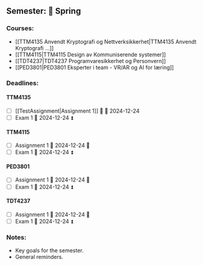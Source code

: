 ## Semester: 🌸 Spring

### Courses:

- [[TTM4135 Anvendt Kryptografi og Nettverksikkerhet|TTM4135 Anvendt Kryptografi ...]]
- [[TTM4115|TTM4115 Design av Kommuniserende systemer]]
- [[TDT4237|TDT4237 Programvaresikkerhet og Personvern]]
- [[PED3801|PED3801 Eksperter i team - VR/AR og AI for læring]]


### Deadlines:
#### TTM4135
- [ ] [[TestAssignment|Assignment 1]] 🔼 📅 2024-12-24
- [ ] Exam 1 📅 2024-12-24 ⏫ 

#### TTM4115
- [ ] Assignment 1 📅 2024-12-24 🔼 
- [ ] Exam 1 📅 2024-12-24 ⏫ 

#### PED3801
- [ ] Assignment 1 📅 2024-12-24 🔼 
- [ ] Exam 1 📅 2024-12-24 ⏫ 

#### TDT4237
- [ ] Assignment 1 📅 2024-12-24 🔼 
- [ ] Exam 1 📅 2024-12-24 ⏫ 

### Notes:
- Key goals for the semester.
- General reminders.